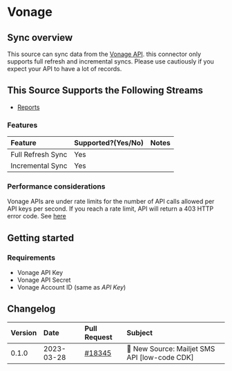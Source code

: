# Vonage

## Sync overview

This source can sync data from the [Vonage API](https://developer.vonage.com/). this connector only supports full refresh and incremental syncs. Please use cautiously if you expect your API to have a lot of records.

## This Source Supports the Following Streams

* [Reports](https://developer.vonage.com/en/api/reports)

### Features

| Feature | Supported?\(Yes/No\) | Notes |
| :--- | :--- | :--- |
| Full Refresh Sync | Yes |  |
| Incremental Sync | Yes |  |

### Performance considerations

Vonage APIs are under rate limits for the number of API calls allowed per API keys per second. If you reach a rate limit, API will return a 403 HTTP error code. See [here](https://developer.vonage.com/en/api-errors/reports#rate-limit)

## Getting started

### Requirements

* Vonage API Key
* Vonage API Secret
* Vonage Account ID (same as *API Key*)

## Changelog

| Version | Date       | Pull Request                                              | Subject                                    |
| :------ | :--------- | :-------------------------------------------------------- | :----------------------------------------- |
| 0.1.0   | 2023-03-28 | [#18345](https://github.com/airbytehq/airbyte/pull/18345) | 🎉 New Source: Mailjet SMS API [low-code CDK] |
